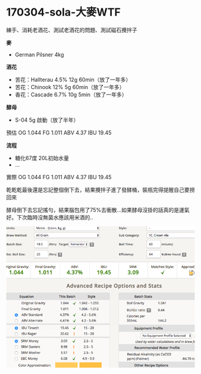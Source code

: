 # 170304-sola-大麥WTF

練手、消耗老酒花、測試老酒花的問題、測試磁石攪拌子

**麥**

* German Pilsner 4kg

**酒花**

* 苦花：Hallterau 4.5% 12g 60min（放了一年多）
* 苦花：Chinook 12% 5g 60min（放了一年多）
* 香花：Cascade 6.7% 10g 5min（放了一年多）

**酵母**

* S-04 5g 啟動（放了半年）

預估 OG 1.044 FG 1.011 ABV 4.37 IBU 19.45

**流程**

* 糖化67度 20L初始水量
* ...

實際 OG 1.044 FG 1.011 ABV 4.37 IBU 19.45

乾乾乾最後還是忘記整個倒下去，結果攪拌子進了發酵桶，裝瓶完得提醒自己要撈回來

酵母倒下去忘記搖勻，結果腦包用了75%去衝散...如果酵母沒掛的話真的是運氣好。下次臨時沒無菌水應該用米酒的..

![](../img/test35.png)